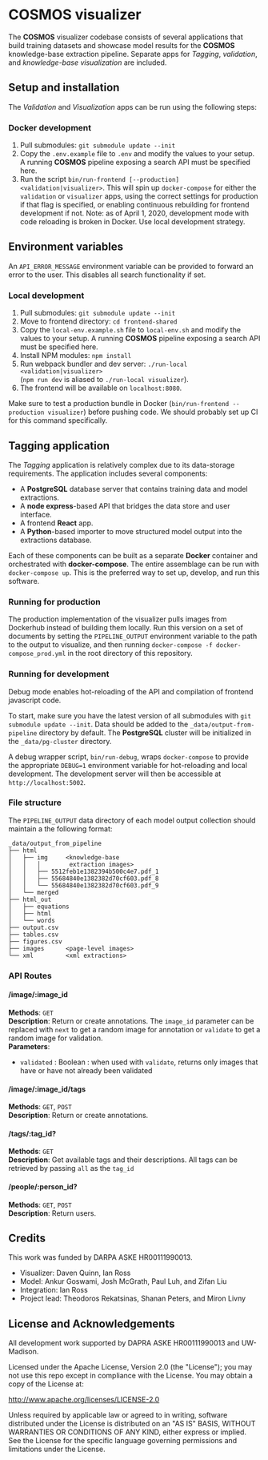 # COSMOS visualizer

The **COSMOS** visualizer codebase consists of several applications
that build training datasets and showcase model results for
the **COSMOS** knowledge-base extraction pipeline.
Separate apps for *Tagging*, *validation*, and *knowledge-base visualization*
are included.

## Setup and installation

The *Validation* and *Visualization* apps can be run using the following steps:

### Docker development

1. Pull submodules: `git submodule update --init`
2. Copy the `.env.example` file to `.env` and modify the values to your setup.
   A running **COSMOS** pipeline exposing a search API must be specified here.
3.  Run the script `bin/run-frontend [--production] <validation|visualizer>`.
    This will spin up `docker-compose` for either the `validation` or `visualizer`
    apps, using the correct settings for production if that flag is specified, or
    enabling continuous rebuilding for frontend development if not.
    Note: as of April 1, 2020, development mode with code reloading is broken in
    Docker. Use local development strategy.

## Environment variables

An `API_ERROR_MESSAGE` environment variable can be provided to forward an error
to the user. This disables all search functionality if set.

### Local development

1. Pull submodules: `git submodule update --init`
2. Move to frontend directory: `cd frontend-shared`
3. Copy the `local-env.example.sh` file to `local-env.sh` and modify
   the values to your setup. A running **COSMOS** pipeline
   exposing a search API must be specified here.
4. Install NPM modules: `npm install`
5. Run webpack bundler and dev server: `./run-local <validation|visualizer>`  
   (`npm run dev` is aliased to `./run-local visualizer`).
6. The frontend will be available on `localhost:8080`.

Make sure to test a production bundle in Docker (`bin/run-frontend --production visualizer`)
before pushing code. We should probably set up CI for this command specifically.

## Tagging application

The *Tagging* application is relatively complex due to its
data-storage requirements. The application includes several components:

- A **PostgreSQL** database server that contains training data and model extractions.
- A **node express**-based API that bridges the data store and user interface.
- A frontend **React** app.
- A **Python**-based importer to move structured model output into the extractions database.

Each of these components can be built as a separate **Docker** container and orchestrated
with **docker-compose**. The entire assemblage can be run with `docker-compose up`. This is
the preferred way to set up, develop, and run this software.

### Running for production

The production implementation of the visualizer pulls images from Dockerhub instead of
building them locally. Run this version on a set of documents
by setting the `PIPELINE_OUTPUT` environment variable to the path to the output to visualize, and then running
`docker-compose -f docker-compose_prod.yml` in the root directory of this repository.

### Running for development

Debug mode enables hot-reloading of the API and compilation of frontend javascript code.

To start, make sure you have the latest version of all submodules with `git submodule update --init`.
Data should be added to the `_data/output-from-pipeline` directory by default. The **PostgreSQL**
cluster will be initialized in the `_data/pg-cluster` directory.

A debug wrapper script, `bin/run-debug`, wraps `docker-compose` to provide the appropriate `DEBUG=1` environment
variable for hot-reloading and local development. The development server will then be accessible at `http://localhost:5002`.

### File structure

The `PIPELINE_OUTPUT` data directory of each model output collection
should maintain a the following format:

````
_data/output_from_pipeline
├── html
│   ├── img     <knowledge-base
│   │   │        extraction images>
│   │   ├── 5512feb1e1382394b500c4e7.pdf_1
│   │   ├── 55684840e1382382d70cf603.pdf_8
│   │   └── 55684840e1382382d70cf603.pdf_9
│   └── merged
├── html_out
│   ├── equations
│   ├── html
│   └── words
├── output.csv
├── tables.csv
├── figures.csv
├── images      <page-level images>
└── xml         <xml extractions>
````

### API Routes

#### /image/:image_id  
**Methods**: `GET`  
**Description**: Return or create annotations. The `image_id` parameter can be replaced with `next` to get a random image for annotation or `validate` to get a random image for validation.  
**Parameters**:
  + `validated` : Boolean : when used with `validate`, returns only images that have or have not already been validated

#### /image/:image_id/tags  
**Methods**: `GET`, `POST`  
**Description**: Return or create annotations.


#### /tags/:tag_id?  
**Methods**: `GET`  
**Description**: Get available tags and their descriptions. All tags can be retrieved by passing `all` as the `tag_id`


#### /people/:person_id?
**Methods**: `GET`, `POST`  
**Description**: Return users.  

## Credits

This work was funded by DARPA ASKE HR00111990013.

- Visualizer: Daven Quinn, Ian Ross
- Model: Ankur Goswami, Josh McGrath, Paul Luh, and Zifan Liu
- Integration: Ian Ross
- Project lead: Theodoros Rekatsinas, Shanan Peters, and Miron Livny

## License and Acknowledgements
All development work supported by DAPRA ASKE HR00111990013 and UW-Madison.

Licensed under the Apache License, Version 2.0 (the "License");
you may not use this repo except in compliance with the License.
You may obtain a copy of the License at:

http://www.apache.org/licenses/LICENSE-2.0

Unless required by applicable law or agreed to in writing, software
distributed under the License is distributed on an "AS IS" BASIS,
WITHOUT WARRANTIES OR CONDITIONS OF ANY KIND, either express or implied.
See the License for the specific language governing permissions and
limitations under the License.
